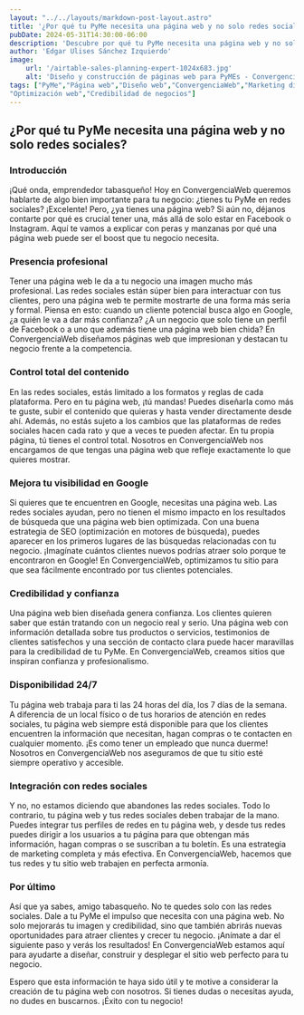 ```yaml
---
layout: "../../layouts/markdown-post-layout.astro"
title: '¿Por qué tu PyMe necesita una página web y no solo redes sociales?'
pubDate: 2024-05-31T14:30:00-06:00
description: 'Descubre por qué tu PyMe necesita una página web y no solo redes sociales. En ConvergenciaWeb, te explicamos cómo una página web profesional mejora tu imagen, aumenta tu visibilidad en Google y genera mayor confianza en tus clientes. ¡Conoce los beneficios y da el siguiente paso para hacer crecer tu negocio!'
author: 'Edgar Ulises Sánchez Izquierdo'
image:
    url: '/airtable-sales-planning-expert-1024x683.jpg'
    alt: 'Diseño y construcción de páginas web para PyMEs - ConvergenciaWeb.'
tags: ["PyMe","Página web","Diseño web","ConvergenciaWeb","Marketing digital","SEO","Redes sociales","Emprendedores","Negocios en línea","Desarrollo web", "Tabasco","Presencia en línea","Estrategia digital",
"Optimización web","Credibilidad de negocios"]
---
```


## ¿Por qué tu PyMe necesita una página web y no solo redes sociales?

### Introducción

¡Qué onda, emprendedor tabasqueño! Hoy en ConvergenciaWeb queremos hablarte de algo bien importante para tu negocio: ¿tienes tu PyMe en redes sociales? ¡Excelente! Pero, ¿ya tienes una página web? Si aún no, déjanos contarte por qué es crucial tener una, más allá de solo estar en Facebook o Instagram. Aquí te vamos a explicar con peras y manzanas por qué una página web puede ser el boost que tu negocio necesita.

### Presencia profesional

Tener una página web le da a tu negocio una imagen mucho más profesional. Las redes sociales están súper bien para interactuar con tus clientes, pero una página web te permite mostrarte de una forma más seria y formal. Piensa en esto: cuando un cliente potencial busca algo en Google, ¿a quién le va a dar más confianza? ¿A un negocio que solo tiene un perfil de Facebook o a uno que además tiene una página web bien chida? En ConvergenciaWeb diseñamos páginas web que impresionan y destacan tu negocio frente a la competencia.

### Control total del contenido

En las redes sociales, estás limitado a los formatos y reglas de cada plataforma. Pero en tu página web, ¡tú mandas! Puedes diseñarla como más te guste, subir el contenido que quieras y hasta vender directamente desde ahí. Además, no estás sujeto a los cambios que las plataformas de redes sociales hacen cada rato y que a veces te pueden afectar. En tu propia página, tú tienes el control total. Nosotros en ConvergenciaWeb nos encargamos de que tengas una página web que refleje exactamente lo que quieres mostrar.

### Mejora tu visibilidad en Google

Si quieres que te encuentren en Google, necesitas una página web. Las redes sociales ayudan, pero no tienen el mismo impacto en los resultados de búsqueda que una página web bien optimizada. Con una buena estrategia de SEO (optimización en motores de búsqueda), puedes aparecer en los primeros lugares de las búsquedas relacionadas con tu negocio. ¡Imagínate cuántos clientes nuevos podrías atraer solo porque te encontraron en Google! En ConvergenciaWeb, optimizamos tu sitio para que sea fácilmente encontrado por tus clientes potenciales.

### Credibilidad y confianza

Una página web bien diseñada genera confianza. Los clientes quieren saber que están tratando con un negocio real y serio. Una página web con información detallada sobre tus productos o servicios, testimonios de clientes satisfechos y una sección de contacto clara puede hacer maravillas para la credibilidad de tu PyMe. En ConvergenciaWeb, creamos sitios que inspiran confianza y profesionalismo.

### Disponibilidad 24/7

Tu página web trabaja para ti las 24 horas del día, los 7 días de la semana. A diferencia de un local físico o de tus horarios de atención en redes sociales, tu página web siempre está disponible para que los clientes encuentren la información que necesitan, hagan compras o te contacten en cualquier momento. ¡Es como tener un empleado que nunca duerme! Nosotros en ConvergenciaWeb nos aseguramos de que tu sitio esté siempre operativo y accesible.

### Integración con redes sociales

Y no, no estamos diciendo que abandones las redes sociales. Todo lo contrario, tu página web y tus redes sociales deben trabajar de la mano. Puedes integrar tus perfiles de redes en tu página web, y desde tus redes puedes dirigir a los usuarios a tu página para que obtengan más información, hagan compras o se suscriban a tu boletín. Es una estrategia de marketing completa y más efectiva. En ConvergenciaWeb, hacemos que tus redes y tu sitio web trabajen en perfecta armonía.

### Por último

Así que ya sabes, amigo tabasqueño. No te quedes solo con las redes sociales. Dale a tu PyMe el impulso que necesita con una página web. No solo mejorarás tu imagen y credibilidad, sino que también abrirás nuevas oportunidades para atraer clientes y crecer tu negocio. ¡Anímate a dar el siguiente paso y verás los resultados! En ConvergenciaWeb estamos aquí para ayudarte a diseñar, construir y desplegar el sitio web perfecto para tu negocio.

Espero que esta información te haya sido útil y te motive a considerar la creación de tu página web con nosotros. Si tienes dudas o necesitas ayuda, no dudes en buscarnos. ¡Éxito con tu negocio!
